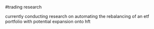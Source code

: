 #trading research

currently conducting research on automating the rebalancing of an etf portfolio with potential expansion onto hft
